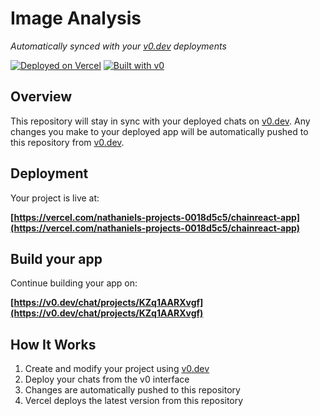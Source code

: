# Image Analysis

*Automatically synced with your [v0.dev](https://v0.dev) deployments*

[![Deployed on Vercel](https://img.shields.io/badge/Deployed%20on-Vercel-black?style=for-the-badge&logo=vercel)](https://vercel.com/nathaniels-projects-0018d5c5/chainreact-app)
[![Built with v0](https://img.shields.io/badge/Built%20with-v0.dev-black?style=for-the-badge)](https://v0.dev/chat/projects/KZq1AARXvgf)

## Overview

This repository will stay in sync with your deployed chats on [v0.dev](https://v0.dev).
Any changes you make to your deployed app will be automatically pushed to this repository from [v0.dev](https://v0.dev).

## Deployment

Your project is live at:

**[https://vercel.com/nathaniels-projects-0018d5c5/chainreact-app](https://vercel.com/nathaniels-projects-0018d5c5/chainreact-app)**

## Build your app

Continue building your app on:

**[https://v0.dev/chat/projects/KZq1AARXvgf](https://v0.dev/chat/projects/KZq1AARXvgf)**

## How It Works

1. Create and modify your project using [v0.dev](https://v0.dev)
2. Deploy your chats from the v0 interface
3. Changes are automatically pushed to this repository
4. Vercel deploys the latest version from this repository

